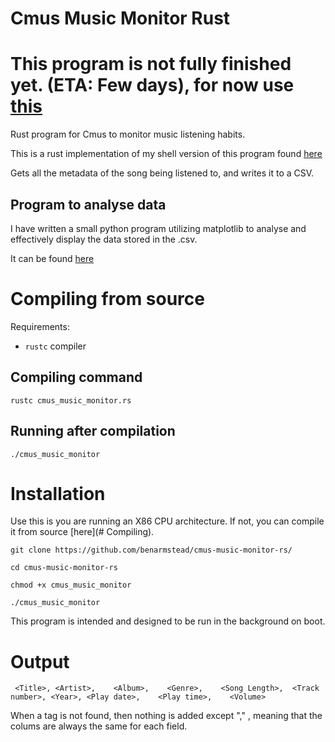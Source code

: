# Cmus Music Monitor Rust

# This program is not fully finished yet. (ETA: Few days), for now use [this](https://github.com/benarmstead/cmus-music-monitor)

Rust program for Cmus to monitor music listening habits.

This is a rust implementation of my shell version of this program found [here](https://github.com/benarmstead/cmus-music-monitor)

Gets all the metadata of the song being listened to, and writes it to a CSV.

## Program to analyse data

I have written a small python program utilizing matplotlib to analyse and effectively display the data stored in the .csv.

It can be found [here](https://github.com/benarmstead/music-grapher)

# Compiling from source

Requirements:

- `rustc` compiler

## Compiling command

`rustc cmus_music_monitor.rs`

## Running after compilation
`./cmus_music_monitor`

# Installation

Use this is you are running an X86 CPU architecture. If not, you can compile it from source [here](# Compiling).

`git clone https://github.com/benarmstead/cmus-music-monitor-rs/`

`cd cmus-music-monitor-rs`

`chmod +x cmus_music_monitor`

`./cmus_music_monitor`

This program is intended and designed to be run in the background on boot.

# Output
` <Title>, <Artist>,	<Album>,	<Genre>,	<Song Length>,	<Track number>,	<Year>,	<Play date>,	<Play time>,	<Volume>`

When a tag is not found, then nothing is added except "," , meaning that the colums are always the same for each field.
